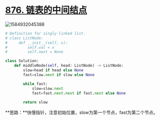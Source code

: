# [876. 链表的中间结点](https://leetcode-cn.com/problems/middle-of-the-linked-list/)

![1584932045388](C:\Users\75043\AppData\Roaming\Typora\typora-user-images\1584932045388.png)

```python
# Definition for singly-linked list.
# class ListNode:
#     def __init__(self, x):
#         self.val = x
#         self.next = None

class Solution:
    def middleNode(self, head: ListNode) -> ListNode:
        slow=head if head else None
        fast=slow.next if slow else None

        while fast:
            slow=slow.next
            fast=fast.next.next if fast.next else None
        
        return slow
```

**思路：**快慢指针，注意初始位置，slow为第一个节点，fast为第二个节点。